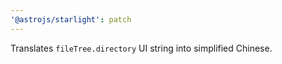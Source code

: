 ```yaml
---
'@astrojs/starlight': patch
---
```


Translates `fileTree.directory` UI string into simplified Chinese.
